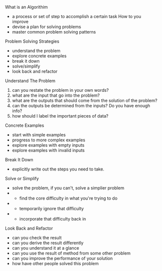 What is an Algorithim

- a process or set of step to accomplish a certain task
  How to you improve
- devise a plan for solving problems
- master common problem solving patterns

Problem Solving Strategies

- understand the problem
- explore concrete examples
- break it down
- solve/simplify
- look back and refactor

Understand The Problem

1. can you restate the problem in your own words?
2. what are the input that go into the problem?
3. what are the outputs that should come from the solution of the problem?
4. can the outputs be determined from the inputs? Do you have enough info?
5. how should I label the important pieces of data?

Concrete Examples

- start with simple examples
- progress to more complex examples
- explore examples with empty inputs
- explore examples with invalid inputs

Break It Down

- explicitly write out the steps you need to take.

Solve or Simplify

- solve the problem, if you can't, solve a simplier problem
- - find the core difficulty in what you're trying to do
- - temporarily ignore that difficulty
- - incorporate that difficulty back in

Look Back and Refactor

- can you check the result
- can you derive the result differently
- can you understand it at a glance
- can you use the result of method from some other problem
- can you improve the performance of your solution
- how have other people solved this problem
